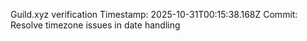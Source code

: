 Guild.xyz verification
Timestamp: 2025-10-31T00:15:38.168Z
Commit: Resolve timezone issues in date handling